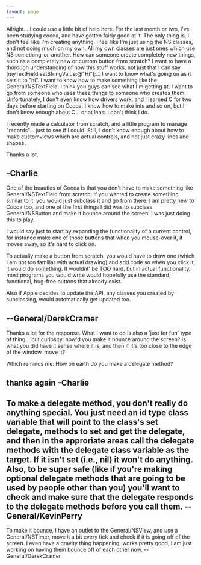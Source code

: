 ```yaml
---
layout: page
---
```


Allright... I could use a little bit of help here.  For the last month or two, I've been studying cocoa, and have gotten fairly good at it.  The only thing is, I don't feel like I'm creating anything.  I feel like I'm just using the NS classes, and not doing much on my own.  All my own classes are just ones which use NS something-or-another.  How can someone create completely new things, such as a completely new or custom button from scratch?  I want to have a thorough understanding of how this stuff works, not just that I can say [myTextField setStringValue:@"Hi"];... I want to know what's going on as it sets it to "hi".  I want to know how to make something like the General/NSTextField.  I think you guys can see what I'm getting at.  I want to go from someone who uses these things to someone who creates them.  Unfortunately, I don't even know how drivers work, and I learned C for two days before starting on Cocoa.  I know how to make ints and so on, but I don't know enough about C... or at least I don't think I do.

I recently made a calculator from scratch, and a little program to manage "records"... just to see if I could.  Still, I don't know enough about how to make customviews which are actual controls, and not just crazy lines and shapes.

Thanks a lot.

-Charlie
----
One of the beauties of Cocoa is that you don't have to make something like General/NSTextField from scratch.  If you wanted to create something similar to it, you would just subclass it and go from there.  I am pretty new to Cocoa too, and one of the first things I did was to subclass General/NSButton and make it bounce around the screen.  I was just doing this to play.

I would say just to start by expanding the functionality of a current control, for instance make one of those buttons that when you mouse-over it, it moves away, so it's hard to click on.

To actually make a button from scratch, you would have to draw one (which I am not too familiar with actual drawing) and add code so when you click it, it would do something.  It wouldnt' be TOO hard, but in actual functionality, most programs you would write would hopefully use the standard, functional, bug-free buttons that already exist.

Also if Apple decides to update the API, any classes you created by subclassing, would automatically get updated too.

--General/DerekCramer
----
Thanks a lot for the response.  What I want to do is also a 'just for fun' type of thing... but curiosity: how'd you make it bounce around the screen?  Is what you did have it sense where it is, and then if it's too close to the edge of the window, move it?

Which reminds me: How on earth do you make a delegate method?

thanks again
-Charlie
----
To make a delegate method, you don't really do anything special. You just need an id type class variable that will point to the class's set delegate, methods to set and get the delegate, and then in the approriate areas call the delegate methods with the delegate class variable as the target. If it isn't set (i.e., nil) it won't do anything. Also, to be super safe (like if you're making optional delegate methods that are going to be used by people other than you) you'll want to check and make sure that the delegate responds to the delegate methods before you call them. --General/KevinPerry
----
To make it bounce, I have an outlet to the General/NSView, and use a General/NSTimer, move it a bit every tick and check if it is going off of the screen.  I even have a gravity thing happening, works pretty good, I am just working on having them bounce off of each other now.
--General/DerekCramer
